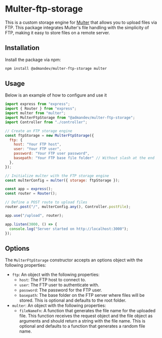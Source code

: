 # Multer-ftp-storage

This is a custom storage engine for [Multer](https://github.com/expressjs/multer) that allows you to upload files via FTP. This package integrates Multer's file handling with the simplicity of FTP, making it easy to store files on a remote server.

## Installation

Install the package via npm:

```bash
npm install @admandev/multer-ftp-storage multer
```

## Usage

Below is an example of how to configure and use it

```javascript
import express from "express";
import { Router } from "express";
import multer from "multer";
import MulterFtpStorage from "@admandev/multer-ftp-storage";
import Controller from "./controller";

// Create an FTP storage engine
const ftpStorage = new MulterFtpStorage({
  ftp: {
    host: "Your FTP host", 
    user: "Your FTP user", 
    password: "Your FTP user password", 
    basepath: "Your FTP base file folder" // Without slash at the end
  },
});

// Initialize multer with the FTP storage engine
const multerConfig = multer({ storage: ftpStorage });

const app = express();
const router = Router();

// Define a POST route to upload files
router.post("/", multerConfig.any(), Controller.postFile);

app.use("/upload", router);

app.listen(3000, () => {
  console.log("Server started on http://localhost:3000");
});

```

## Options

The `MulterFtpStorage` constructor accepts an options object with the following properties:

- `ftp`: An object with the following properties:
  - `host`: The FTP host to connect to.
  - `user`: The FTP user to authenticate with.
  - `password`: The password for the FTP user.
  - `basepath`: The base folder on the FTP server where files will be stored. This is optional and defaults to the root folder.
- `multer`: An object with the following properties:
  - `fileNameFn`: A function that generates the file name for the uploaded file. This function receives the request object and the file object as arguments and should return a string with the file name. This is optional and defaults to a function that generates a random file name.
